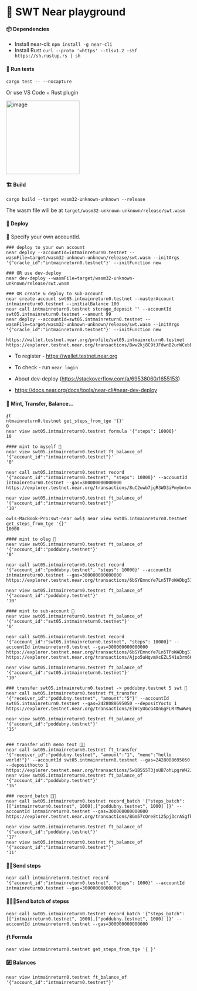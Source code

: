 # 🚀 SWT Near playground

#### 📦 Dependencies

- Install near-cli: `npm install -g near-cli`
- Install Rust `curl --proto '=https' --tlsv1.2 -sSf https://sh.rustup.rs | sh`

#### 🧪 Run tests

```shell
cargo test -- --nocapture
```

Or use VS Code + Rust plugin

<img width="200" alt="image" src="https://user-images.githubusercontent.com/1473995/145069302-168e6aa9-e065-4ede-a643-2616faaac298.png">

#### 🏗 Build

```shell
cargo build --target wasm32-unknown-unknown --release
```

The wasm file will be at `target/wasm32-unknown-unknown/release/swt.wasm`

#### 🚀 Deploy

🎫 Specify your own accountId.

```shell
### deploy to your own account
near deploy --accountId=intmainreturn0.testnet --wasmFile=target/wasm32-unknown-unknown/release/swt.wasm --initArgs '{"oracle_id":"intmainreturn0.testnet"}' --initFunction new

### OR use dev-deploy
near dev-deploy --wasmFile=target/wasm32-unknown-unknown/release/swt.wasm

### OR create & deploy to sub-account
near create-account swt05.intmainreturn0.testnet --masterAccount intmainreturn0.testnet --initialBalance 100
near call intmainreturn0.testnet storage_deposit '' --accountId swt05.intmainreturn0.testnet --amount 99
near deploy --accountId=swt05.intmainreturn0.testnet --wasmFile=target/wasm32-unknown-unknown/release/swt.wasm --initArgs '{"oracle_id":"intmainreturn0.testnet"}' --initFunction new

https://wallet.testnet.near.org/profile/swt05.intmainreturn0.testnet
https://explorer.testnet.near.org/transactions/Bww2kj8C9tJFdwnB2urWCebBASQgt6Uq8FUuxKGGpRsj

```

- To register - https://wallet.testnet.near.org
- To check - run `near login`

- About dev-deploy (https://stackoverflow.com/a/69538060/1655153)
- https://docs.near.org/docs/tools/near-cli#near-dev-deploy

#### 🎇 Mint, Transfer, Balance...

```shell
⨐t
ntmainreturn0.testnet get_steps_from_tge '{}'
0
near view swt05.intmainreturn0.testnet formula '{"steps": 10000}'
10

#### mint to myself 🚶‍
near view swt05.intmainreturn0.testnet ft_balance_of '{"account_id":"intmainreturn0.testnet"}'
'0'

near call swt05.intmainreturn0.testnet record '{"account_id":"intmainreturn0.testnet", "steps": 10000}' --accountId intmainreturn0.testnet --gas=300000000000000
https://explorer.testnet.near.org/transactions/8uC2uwb7jgR3WD3iPmybntwc6f2qHXdH2qWzbENA3w9c

near view swt05.intmainreturn0.testnet ft_balance_of '{"account_id":"intmainreturn0.testnet"}'
'10'

owls-MacBook-Pro:swt-near owl$ near view swt05.intmainreturn0.testnet get_steps_from_tge '{}'
10000

#### mint to oleg 🚶‍
near view swt05.intmainreturn0.testnet ft_balance_of '{"account_id":"poddubny.testnet"}'
'0'

near call swt05.intmainreturn0.testnet record '{"account_id":"poddubny.testnet", "steps": 10000}' --accountId intmainreturn0.testnet --gas=300000000000000
https://explorer.testnet.near.org/transactions/6bSYEmncYe7Ln5TPoWADbg51X2Rqtr9TrhhsK6jnu3mP

near view swt05.intmainreturn0.testnet ft_balance_of '{"account_id":"poddubny.testnet"}'
'10'

#### mint to sub-account 🚶‍
near view swt05.intmainreturn0.testnet ft_balance_of '{"account_id":"swt05.intmainreturn0.testnet"}'
'0'

near call swt05.intmainreturn0.testnet record '{"account_id":"swt05.intmainreturn0.testnet", "steps": 10000}' --accountId intmainreturn0.testnet --gas=300000000000000
https://explorer.testnet.near.org/transactions/6bSYEmncYe7Ln5TPoWADbg51X2Rqtr9TrhhsK6jnu3mP
https://explorer.testnet.near.org/transactions/Ajpo5uHqvmXcEZL541u3rm66FNmqy1uRyEb22PHQa2eq

near view swt05.intmainreturn0.testnet ft_balance_of '{"account_id":"swt05.intmainreturn0.testnet"}'
'10'

### transfer swt05.intmainreturn0.testnet -> poddubny.testnet 5 swt 💸
near call swt05.intmainreturn0.testnet ft_transfer '{"receiver_id":"poddubny.testnet", "amount":"5"}' --accountId swt05.intmainreturn0.testnet --gas=2428088695050 --depositYocto 1
https://explorer.testnet.near.org/transactions/EiWcyUGcG4DnGgFLRrMwWwHpB7GBqLX72i7s8oKV5vk5

near view swt05.intmainreturn0.testnet ft_balance_of '{"account_id":"poddubny.testnet"}'
'15'


### transfer with memo text 💸💬
near call swt05.intmainreturn0.testnet ft_transfer '{"receiver_id":"poddubny.testnet", "amount":"1", "memo":"hello world!"}' --accountId swt05.intmainreturn0.testnet --gas=2428088695050 --depositYocto 1
https://explorer.testnet.near.org/transactions/5w1B5S5T3jsUB7ohLpgrWH2JGmH2LV9K8bT8smmsVVkv
near view swt05.intmainreturn0.testnet ft_balance_of '{"account_id":"poddubny.testnet"}'
'16'

### record_batch 🚶‍🚶‍
near call swt05.intmainreturn0.testnet record_batch '{"steps_batch": [["intmainreturn0.testnet", 1000],["poddubny.testnet", 1000] ]}' --accountId intmainreturn0.testnet --gas=300000000000000
https://explorer.testnet.near.org/transactions/BGm57cQre8t125pj3crASgfkgY4EtVdyKLKCYstVjk7X

near view swt05.intmainreturn0.testnet ft_balance_of '{"account_id":"poddubny.testnet"}'
'17'
near view swt05.intmainreturn0.testnet ft_balance_of '{"account_id":"intmainreturn0.testnet"}'
'11'
```

#### 🚶‍♀️Send steps

```shell
near call intmainreturn0.testnet record '{"account_id":"intmainreturn0.testnet", "steps": 1000}' --accountId intmainreturn0.testnet --gas=300000000000000
```

#### 🚶‍🚶‍♀️Send batch of stepss

```shell
near call swt05.intmainreturn0.testnet record_batch '{"steps_batch": [["intmainreturn0.testnet", 1000],["poddubny.testnet", 1000] ]}' --accountId intmainreturn0.testnet --gas=300000000000000
```

#### ⨐t Formula

```shell
near view intmainreturn0.testnet get_steps_from_tge '{ }'
```

#### #️⃣ Balances

```shell
near view intmainreturn0.testnet ft_balance_of '{"account_id":"intmainreturn0.testnet"}'
```
